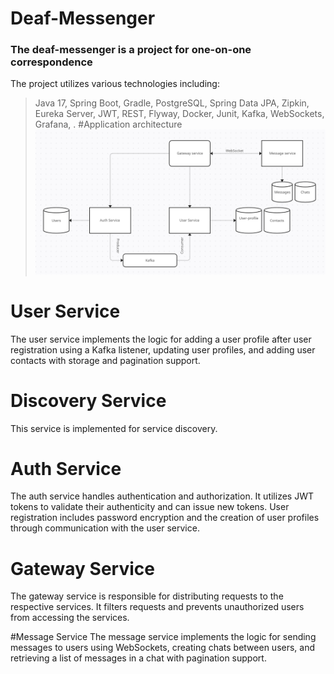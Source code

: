 # Deaf-Messenger
### The deaf-messenger is a project for one-on-one correspondence
The project utilizes various technologies including:
> Java 17, Spring Boot, Gradle, PostgreSQL, Spring Data JPA, Zipkin, Eureka Server, JWT, REST, Flyway, Docker, Junit, Kafka, WebSockets, Grafana, .
#Application architecture
>![Image alt](https://github.com/antonkuchinsky/Deaf-Messenger/raw/main/image.png)
# User Service
The user service implements the logic for adding a user profile after user registration using a Kafka listener, updating user profiles, and adding user contacts with storage and pagination support.

# Discovery Service
This service is implemented for service discovery.

# Auth Service
The auth service handles authentication and authorization.
It utilizes JWT tokens to validate their authenticity and can issue new tokens.
User registration includes password encryption and the creation of user profiles through communication with the user service.

# Gateway Service
The gateway service is responsible for distributing requests to the respective services.
It filters requests and prevents unauthorized users from accessing the services.

#Message Service
The message service implements the logic for sending messages to users using WebSockets, creating chats between users, and retrieving a list of messages in a chat with pagination support.
